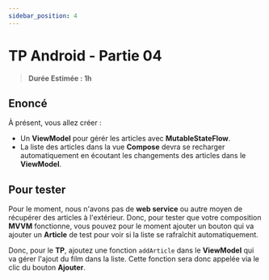 ```yaml
---
sidebar_position: 4
---
```


# TP Android - Partie 04

> **Durée Estimée : 1h**

## Enoncé

À présent, vous allez créer :
- Un **ViewModel** pour gérér les articles avec **MutableStateFlow**.
- La liste des articles dans la vue **Compose** devra se recharger automatiquement en écoutant les changements des articles dans le **ViewModel**.

## Pour tester

Pour le moment, nous n'avons pas de **web service** ou autre moyen de récupérer des articles à l'extérieur. Donc, pour tester que votre composition **MVVM** fonctionne, vous pouvez pour le moment ajouter un bouton qui va ajouter un **Article** de test pour voir si la liste se rafraîchit automatiquement.

Donc, pour le **TP**, ajoutez une fonction `addArticle` dans le **ViewModel** qui va gérer l'ajout du film dans la liste. Cette fonction sera donc appelée via le clic du bouton **Ajouter**.
